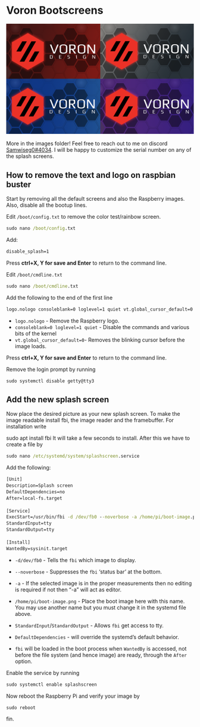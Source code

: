 # Voron Bootscreens
![](Images/boot_tile.png)
  
More in the images folder! Feel free to reach out to me on discord [Samwiseg0#4034](https://discord.com/users/Samwiseg0#4034). I will be happy to customize the serial number on any of the splash screens.

 ## How to remove the text and logo on raspbian buster

 Start by removing all the default screens and also the Raspberry images. Also, disable all the bootup lines.

 Edit `/boot/config.txt` to remove the color test/rainbow screen.

 ```cmd
 sudo nano /boot/config.txt
 ```

Add:
```cmd
disable_splash=1
```
Press **ctrl+X, Y for save and Enter** to return to the command line.

Edit `/boot/cmdline.txt`
 ```cmd
sudo nano /boot/cmdline.txt
```
Add the following to the end of the first line

```cmd
logo.nologo consoleblank=0 loglevel=1 quiet vt.global_cursor_default=0
```

* `logo.nologo` - Remove the Raspberry logo.
* `consoleblank=0 loglevel=1 quiet` - Disable the commands and various bits of the kernel
* `vt.global_cursor_default=0`- Removes the blinking cursor before the image loads.

Press **ctrl+X, Y for save and Enter** to return to the command line.

Remove the login prompt by running
```cmd
sudo systemctl disable getty@tty3
```

## Add the new splash screen

Now place the desired picture as your new splash screen. To make the image readable install fbi, the image reader and the framebuffer. For installation write

sudo apt install fbi
It will take a few seconds to install. After this we have to create a file by
```cmd
sudo nano /etc/systemd/system/splashscreen.service
```

Add the following:

```cmd
[Unit]
Description=Splash screen
DefaultDependencies=no
After=local-fs.target

[Service]
ExecStart=/usr/bin/fbi -d /dev/fb0 --noverbose -a /home/pi/boot-image.png
StandardInput=tty
StandardOutput=tty

[Install]
WantedBy=sysinit.target
```
 * `-d/dev/fb0` - Tells the `fbi` which image to display.

 * `--noverbose` - Suppresses the `fbi` ‘status bar’ at the bottom.

 * `-a` - If the selected image is in the proper measurements then no editing is required if not then “-a” will act as editor.

 * `/home/pi/boot-image.png` -  Place the boot image here with this name. You may use another name but you must change it in the systemd file above.

 * `StandardInput`/`StandardOutput`  - Allows `fbi` get access to tty.

 * `DefaultDependencies` -  will override the systemd’s default behavior.

 * `fbi` will be loaded in the boot process when `WantedBy` is accessed, not before the file system (and hence image) are ready, through the `After` option.

Enable the service by running
```cmd
sudo systemctl enable splashscreen
```

Now reboot the Raspberry Pi and verify your image by

```cmd
sudo reboot
```

fin.
